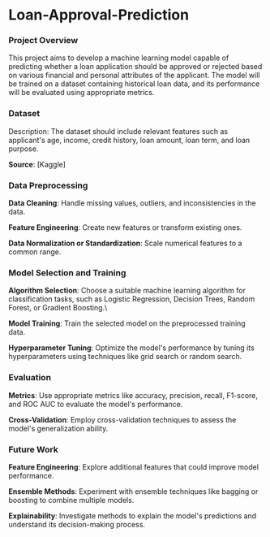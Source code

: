 # Loan-Approval-Prediction

### Project Overview
This project aims to develop a machine learning model capable of predicting whether a loan application should be approved or rejected based on various financial and personal attributes of the applicant. The model will be trained on a dataset containing historical loan data, and its performance will be evaluated using appropriate metrics.

### Dataset
Description: The dataset should include relevant features such as applicant's age, income, credit history, loan amount, loan term, and loan purpose.

**Source**: [Kaggle]

### Data Preprocessing

**Data Cleaning**: Handle missing values, outliers, and inconsistencies in the data.

**Feature Engineering**: Create new features or transform existing ones.   

**Data Normalization or Standardization**: Scale numerical features to a common range.

### Model Selection and Training

**Algorithm Selection**: Choose a suitable machine learning algorithm for classification tasks, such as Logistic Regression, Decision Trees, Random Forest, or Gradient Boosting.\

**Model Training**: Train the selected model on the preprocessed training data.

**Hyperparameter Tuning**: Optimize the model's performance by tuning its hyperparameters using techniques like grid search or random search.

### Evaluation

**Metrics**: Use appropriate metrics like accuracy, precision, recall, F1-score, and ROC AUC to evaluate the model's performance.

**Cross-Validation**: Employ cross-validation techniques to assess the model's generalization ability.

### Future Work

**Feature Engineering**: Explore additional features that could improve model performance.

**Ensemble Methods**: Experiment with ensemble techniques like bagging or boosting to combine multiple models.

**Explainability**: Investigate methods to explain the model's predictions and understand its decision-making process.
